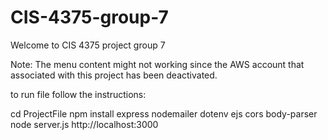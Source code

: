 # CIS-4375-group-7
Welcome to CIS 4375 project group 7

Note: The menu content might not working since the AWS account that associated with this project has been deactivated.

to run file follow the instructions:

cd ProjectFile
npm install express nodemailer dotenv ejs cors body-parser
node server.js
http://localhost:3000

